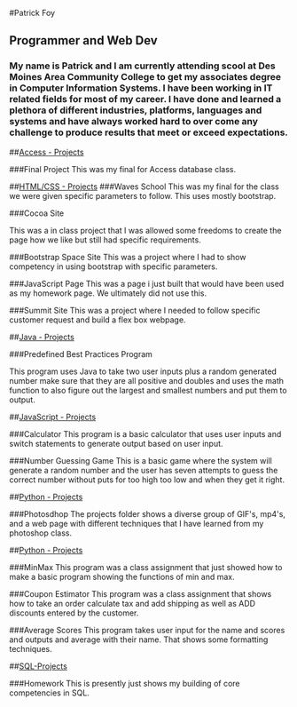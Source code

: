#Patrick Foy

## Programmer and Web Dev

### My name is Patrick and I am currently attending scool at Des Moines Area Community College to get my associates degree in Computer Information Systems. I have been working in IT related fields for most of my career. I have done and learned a plethora of different industries, platforms, languages and systems and have always worked hard to over come any challenge to produce results that meet or exceed expectations.

##[Access - Projects](https://github.com/Patricks-Hub/Access/tree/main/Projects/Final)

###Final Project
This was my final for Access database class.

##[HTML/CSS - Projects](https://github.com/Patricks-Hub/HTML-CSS/tree/main/Projects)
###Waves School
This was my final for the class we were given specific parameters to follow. This uses mostly bootstrap.

###Cocoa Site

This was a in class project that I was allowed some freedoms to create the page how we like but still had specific requirements.

###Bootstrap Space Site
This was a project where I had to show competency in using bootstrap with specific parameters.

###JavaScript Page
This was a page i just built that would have been used as my homework page. We ultimately did not use this.

###Summit Site
This was a project where I needed to follow specific customer request and build a flex box webpage.

##[Java - Projects](https://github.com/Patricks-Hub/Java/tree/main/Project%20Files)

###Predefined Best Practices Program

This program uses Java to take two user inputs plus a random generated number make sure that they are all positive and doubles and uses the math function to also figure out the largest and smallest numbers and put them to output.

##[JavaScript - Projects](https://github.com/Patricks-Hub/JavaScript/tree/main/Project%20Folder)

###Calculator
This program is a basic calculator that uses user inputs and switch statements to generate output based on user input.

###Number Guessing Game
This is a basic game where the system will generate a random number and the user has seven attempts to guess the correct number without puts for too high too low and when they get it right.

##[Python - Projects](https://github.com/Patricks-Hub/Photoshop/tree/main/Projects)

###Photosdhop
The projects folder shows a diverse group of GIF's, mp4's, and a web page with different techniques that I have learned from my photoshop class.

##[Python - Projects](https://github.com/Patricks-Hub/Python/tree/main/Simple%20Python%20Projects)

###MinMax
This program was a class assignment that just showed how to make a basic program showing the functions of min and max.

###Coupon Estimator
This program was a class assignment that shows how to take an order calculate tax and add shipping as well as ADD discounts entered by the customer.

###Average Scores
This program takes user input for the name and scores and outputs and average with their name. That shows some formatting techniques.

##[SQL-Projects](https://github.com/Patricks-Hub/SQL/tree/main/Projects)

###Homework
This is presently just shows my building of core competencies in SQL.

